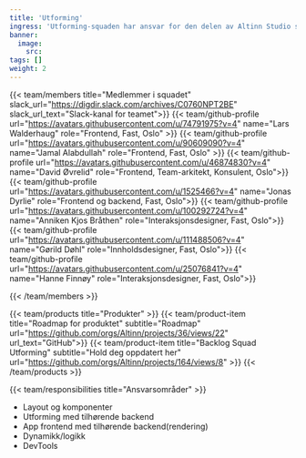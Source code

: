```yaml
---
title: 'Utforming'
ingress: 'Utforming-squaden har ansvar for den delen av Altinn Studio som omhandler Layout, komponenter, utforming, dynamikk, logikk, Devtools'
banner:
  image:
    src:
tags: []
weight: 2
---
```


{{< team/members title="Medlemmer i squadet" slack_url="https://digdir.slack.com/archives/C0760NPT2BE" slack_url_text="Slack-kanal for teamet">}}
{{< team/github-profile url="https://avatars.githubusercontent.com/u/74791975?v=4" name="Lars Walderhaug" role="Frontend, Fast, Oslo" >}}
{{< team/github-profile url="https://avatars.githubusercontent.com/u/90609090?v=4" name="Jamal Alabdullah" role="Frontend, Fast, Oslo" >}}
{{< team/github-profile url="https://avatars.githubusercontent.com/u/46874830?v=4" name="David Øvrelid" role="Frontend, Team-arkitekt, Konsulent, Oslo">}}
{{< team/github-profile url="https://avatars.githubusercontent.com/u/1525466?v=4" name="Jonas Dyrlie" role="Frontend og backend, Fast, Oslo">}}
{{< team/github-profile url="https://avatars.githubusercontent.com/u/100292724?v=4" name="Anniken Kjos Bråthen" role="Interaksjonsdesigner, Fast, Oslo">}}
{{< team/github-profile url="https://avatars.githubusercontent.com/u/111488506?v=4" name="Gørild Døhl" role="Innholdsdesigner, Fast, Oslo">}}
{{< team/github-profile url="https://avatars.githubusercontent.com/u/25076841?v=4" name="Hanne Finnøy" role="Interaksjonsdesigner, Fast, Oslo">}}

{{< /team/members >}}

{{< team/products title="Produkter" >}}
{{< team/product-item title="Roadmap for produktet" subtitle="Roadmap" url="https://github.com/orgs/Altinn/projects/36/views/22" url_text="GitHub">}}
{{< team/product-item title="Backlog Squad Utforming" subtitle="Hold deg oppdatert her" url="https://github.com/orgs/Altinn/projects/164/views/8" >}}
{{< /team/products >}}

{{< team/responsibilities title="Ansvarsområder" >}}

- Layout og komponenter
- Utforming med tilhørende backend
- App frontend med tilhørende backend(rendering)
- Dynamikk/logikk
- DevTools
